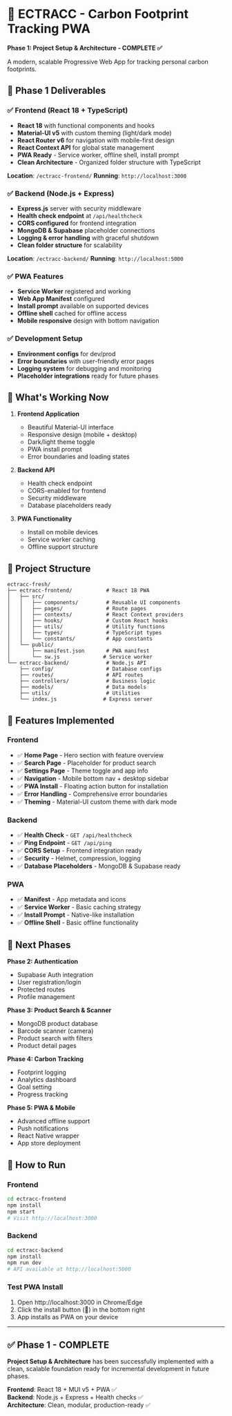 # 🌱 ECTRACC - Carbon Footprint Tracking PWA

**Phase 1: Project Setup & Architecture - COMPLETE ✅**

A modern, scalable Progressive Web App for tracking personal carbon footprints.

## 🎯 Phase 1 Deliverables

### ✅ Frontend (React 18 + TypeScript)
- **React 18** with functional components and hooks
- **Material-UI v5** with custom theming (light/dark mode)
- **React Router v6** for navigation with mobile-first design
- **React Context API** for global state management
- **PWA Ready** - Service worker, offline shell, install prompt
- **Clean Architecture** - Organized folder structure with TypeScript

**Location**: `/ectracc-frontend/`
**Running**: `http://localhost:3000`

### ✅ Backend (Node.js + Express)
- **Express.js** server with security middleware
- **Health check endpoint** at `/api/healthcheck`
- **CORS configured** for frontend integration
- **MongoDB & Supabase** placeholder connections
- **Logging & error handling** with graceful shutdown
- **Clean folder structure** for scalability

**Location**: `/ectracc-backend/`
**Running**: `http://localhost:5000`

### ✅ PWA Features
- **Service Worker** registered and working
- **Web App Manifest** configured
- **Install prompt** available on supported devices
- **Offline shell** cached for offline access
- **Mobile responsive** design with bottom navigation

### ✅ Development Setup
- **Environment configs** for dev/prod
- **Error boundaries** with user-friendly error pages
- **Logging system** for debugging and monitoring
- **Placeholder integrations** ready for future phases

## 🚀 What's Working Now

1. **Frontend Application**
   - Beautiful Material-UI interface
   - Responsive design (mobile + desktop)
   - Dark/light theme toggle
   - PWA install prompt
   - Error boundaries and loading states

2. **Backend API**
   - Health check endpoint
   - CORS-enabled for frontend
   - Security middleware
   - Database placeholders ready

3. **PWA Functionality**
   - Install on mobile devices
   - Service worker caching
   - Offline support structure

## 📁 Project Structure

```
ectracc-fresh/
├── ectracc-frontend/           # React 18 PWA
│   ├── src/
│   │   ├── components/         # Reusable UI components
│   │   ├── pages/              # Route pages
│   │   ├── contexts/           # React Context providers
│   │   ├── hooks/              # Custom React hooks
│   │   ├── utils/              # Utility functions
│   │   ├── types/              # TypeScript types
│   │   └── constants/          # App constants
│   └── public/
│       ├── manifest.json       # PWA manifest
│       └── sw.js              # Service worker
└── ectracc-backend/            # Node.js API
    ├── config/                 # Database configs
    ├── routes/                 # API routes
    ├── controllers/            # Business logic
    ├── models/                 # Data models
    ├── utils/                  # Utilities
    └── index.js               # Express server
```

## 🎨 Features Implemented

### Frontend
- ✅ **Home Page** - Hero section with feature overview
- ✅ **Search Page** - Placeholder for product search
- ✅ **Settings Page** - Theme toggle and app info
- ✅ **Navigation** - Mobile bottom nav + desktop sidebar
- ✅ **PWA Install** - Floating action button for installation
- ✅ **Error Handling** - Comprehensive error boundaries
- ✅ **Theming** - Material-UI custom theme with dark mode

### Backend
- ✅ **Health Check** - `GET /api/healthcheck`
- ✅ **Ping Endpoint** - `GET /api/ping`
- ✅ **CORS Setup** - Frontend integration ready
- ✅ **Security** - Helmet, compression, logging
- ✅ **Database Placeholders** - MongoDB & Supabase ready

### PWA
- ✅ **Manifest** - App metadata and icons
- ✅ **Service Worker** - Basic caching strategy
- ✅ **Install Prompt** - Native-like installation
- ✅ **Offline Shell** - Basic offline functionality

## 🔄 Next Phases

**Phase 2: Authentication**
- Supabase Auth integration
- User registration/login
- Protected routes
- Profile management

**Phase 3: Product Search & Scanner**
- MongoDB product database
- Barcode scanner (camera)
- Product search with filters
- Product detail pages

**Phase 4: Carbon Tracking**
- Footprint logging
- Analytics dashboard
- Goal setting
- Progress tracking

**Phase 5: PWA & Mobile**
- Advanced offline support
- Push notifications
- React Native wrapper
- App store deployment

## 🚀 How to Run

### Frontend
```bash
cd ectracc-frontend
npm install
npm start
# Visit http://localhost:3000
```

### Backend
```bash
cd ectracc-backend
npm install
npm run dev
# API available at http://localhost:5000
```

### Test PWA Install
1. Open http://localhost:3000 in Chrome/Edge
2. Click the install button (📱) in the bottom right
3. App installs as PWA on your device

---

## ✅ Phase 1 - COMPLETE

**Project Setup & Architecture** has been successfully implemented with a clean, scalable foundation ready for incremental development in future phases.

**Frontend**: React 18 + MUI v5 + PWA ✅  
**Backend**: Node.js + Express + Health checks ✅  
**Architecture**: Clean, modular, production-ready ✅



